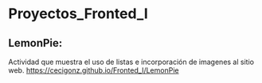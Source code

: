 # Proyectos_Fronted_I
## LemonPie: 
Actividad que muestra el uso de listas e incorporación de imagenes al sitio web.
https://cecigonz.github.io/Fronted_I/LemonPie
